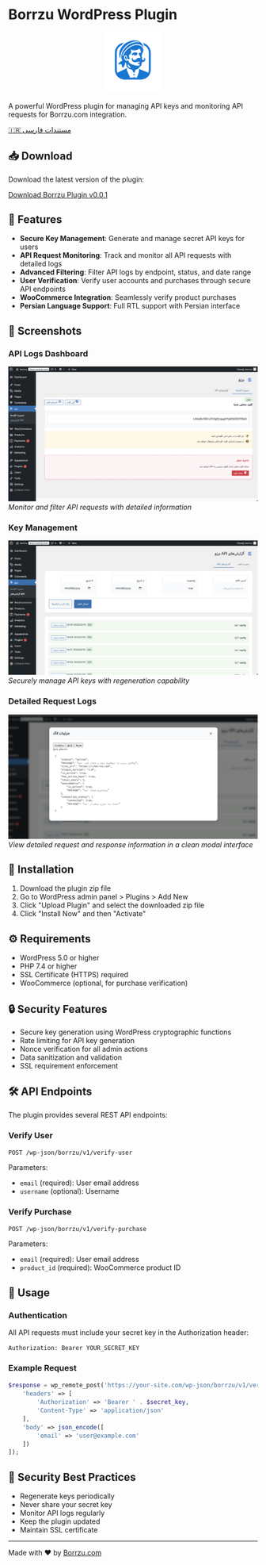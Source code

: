# Borrzu WordPress Plugin

<div align="center">
  <img src="assets/logo.svg" alt="Borrzu Logo" width="120px">
</div>

A powerful WordPress plugin for managing API keys and monitoring API requests for Borrzu.com integration.

[🇮🇷 مستندات فارسی](README-fa.md)

## 📥 Download

Download the latest version of the plugin:

[Download Borrzu Plugin v0.0.1](https://github.com/borrzu/borrzu_plugin/releases/download/0.0.1/borrzu.php.zip)

## 🚀 Features

- **Secure Key Management**: Generate and manage secret API keys for users
- **API Request Monitoring**: Track and monitor all API requests with detailed logs
- **Advanced Filtering**: Filter API logs by endpoint, status, and date range
- **User Verification**: Verify user accounts and purchases through secure API endpoints
- **WooCommerce Integration**: Seamlessly verify product purchases
- **Persian Language Support**: Full RTL support with Persian interface

## 📸 Screenshots

### API Logs Dashboard
![API Logs Dashboard](assets/1.png)
*Monitor and filter API requests with detailed information*

### Key Management
![Key Management](assets/2.png)
*Securely manage API keys with regeneration capability*

### Detailed Request Logs
![Request Details](assets/3.png)
*View detailed request and response information in a clean modal interface*

## 🔧 Installation

1. Download the plugin zip file
2. Go to WordPress admin panel > Plugins > Add New
3. Click "Upload Plugin" and select the downloaded zip file
4. Click "Install Now" and then "Activate"

## ⚙️ Requirements

- WordPress 5.0 or higher
- PHP 7.4 or higher
- SSL Certificate (HTTPS) required
- WooCommerce (optional, for purchase verification)

## 🔒 Security Features

- Secure key generation using WordPress cryptographic functions
- Rate limiting for API key generation
- Nonce verification for all admin actions
- Data sanitization and validation
- SSL requirement enforcement

## 🛠️ API Endpoints

The plugin provides several REST API endpoints:

### Verify User
```http
POST /wp-json/borrzu/v1/verify-user
```
Parameters:
- `email` (required): User email address
- `username` (optional): Username

### Verify Purchase
```http
POST /wp-json/borrzu/v1/verify-purchase
```
Parameters:
- `email` (required): User email address
- `product_id` (required): WooCommerce product ID

## 📝 Usage

### Authentication
All API requests must include your secret key in the Authorization header:
```http
Authorization: Bearer YOUR_SECRET_KEY
```

### Example Request
```php
$response = wp_remote_post('https://your-site.com/wp-json/borrzu/v1/verify-user', [
    'headers' => [
        'Authorization' => 'Bearer ' . $secret_key,
        'Content-Type' => 'application/json'
    ],
    'body' => json_encode([
        'email' => 'user@example.com'
    ])
]);
```

## 🔐 Security Best Practices

- Regenerate keys periodically
- Never share your secret key
- Monitor API logs regularly
- Keep the plugin updated
- Maintain SSL certificate


---

Made with ❤️ by [Borrzu.com](https://borrzu.com)